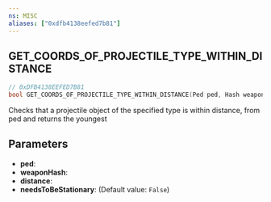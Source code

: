 ```yaml
---
ns: MISC
aliases: ["0xdfb4138eefed7b81"]
---
```

## GET_COORDS_OF_PROJECTILE_TYPE_WITHIN_DISTANCE

```c
// 0xDFB4138EEFED7B81
bool GET_COORDS_OF_PROJECTILE_TYPE_WITHIN_DISTANCE(Ped ped, Hash weaponHash, float distance, bool needsToBeStationary);
```

Checks that a projectile object of the specified type is within distance, from ped and returns the youngest


## Parameters
* **ped**: 
* **weaponHash**: 
* **distance**: 
* **needsToBeStationary**: (Default value: `False`)

